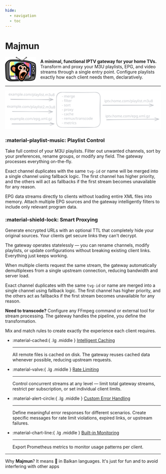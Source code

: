 ```yaml
---
hide:
  - navigation
  - toc
---
```

<div style="max-width: 850px; margin: 0 auto;" markdown>

# Majmun

<div style="display: flex; align-items: center; gap: 1em; flex-wrap: wrap;">
  <img src="assets/logo-tv.svg" alt="logo" width="100"/>
  <div style="flex: 1; min-width: 250px;">
    <strong>A minimal, functional IPTV gateway for your home TVs.</strong><br/>
    Transform and proxy your M3U playlists, EPG, and video streams through a single entry point.
    Configure playlists exactly how each client needs them, declaratively.
  </div>
</div>

<style>
@media (max-width: 500px) {
  div[style*="flex-wrap"] {
    flex-direction: column;
    text-align: center;
  }
}
</style>
---

![Diagram](./assets/diagram.svg)

### :material-playlist-music: Playlist Control

Take full control of your M3U playlists. Filter out unwanted channels, sort by your preferences, rename groups, or
modify any field. The gateway processes everything on-the-fly.

Exact channel duplicates with the same `tvg-id` or name will be merged into a single channel using fallback logic. The first channel has higher priority, and the others will act as fallbacks if the first stream becomes unavailable for any reason.

EPG data streams directly to clients without loading entire XML files into memory. Attach multiple EPG sources and the
gateway intelligently filters to include only relevant program data.

### :material-shield-lock: Smart Proxying

Generate encrypted URLs with an optional TTL that completely hide your original sources. Your clients get secure links they can't decrypt.

The gateway operates statelessly — you can rename channels, modify playlists, or update configurations without breaking existing client links. Everything just keeps working.

When multiple clients request the same stream, the gateway automatically demultiplexes from a single upstream connection, reducing bandwidth and server load.

Exact channel duplicates with the same `tvg-id` or name are merged into a single channel using fallback logic. The first channel has higher priority, and the others act as fallbacks if the first stream becomes unavailable for any reason.

**Need to transcode?** Configure any FFmpeg command or external tool for stream processing. The gateway handles the
pipeline, you define the transformation.

Mix and match rules to create exactly the experience each client requires.

<div class="grid cards" markdown>

- :material-cached:{ .lg .middle } [Intelligent Caching](config/cache.md)

    ---

    All remote files is cached on disk. The gateway reuses cached data whenever possible, reducing upstream requests.

- :material-valve:{ .lg .middle } [Rate Limiting](config/proxy.md)

    ---

    Control concurrent streams at any level — limit total gateway streams, restrict per subscription, or set individual client limits.

- :material-alert-circle:{ .lg .middle } [Custom Error Handling](config/proxy.md)

    ---

    Define meaningful error responses for different scenarios. Create specific messages for rate limit violations, expired links, or upstream failures.

- :material-chart-line:{ .lg .middle } [Built-in Monitoring](metrics.md)

    ---

    Export Prometheus metrics to monitor usage patterns per client.

</div>

---

Why **Majmun**? It means 🐒 in Balkan languages. It's just for fun and to avoid interfering with other apps